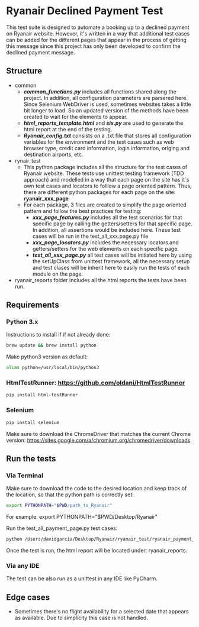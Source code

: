 # Ryanair Declined Payment Test

This test suite is designed to automate a booking up to a declined payment on Ryanair website. However, it's written in a way that additional test cases can be added for the different pages that appear in the process of getting this message since this project has only been developed to confirm the declined payment message.

## Structure
* common
	- ***common_functions.py*** includes all functions shared along the project. In addition, all configuration parameters are parsered here. Since Selenium WebDriver is used, sometimes websites takes a little bit longer to load. So an updated version of the methods have been created to wait for the elements to appear.
	- ***html_reports_template.html*** and ***six.py*** are used to generate the html report at the end of the testing.
	- ***Ryanair_config.txt*** consists on a .txt file that stores all configuration variables for the environment and the test cases such as web browser type, credit card information, login information, origing and destination airports, etc. 
* rynair_test
	- This python package includes all the structure for the test cases of Ryanair website. These tests use unittest testing framework (TDD approach) and modelled in a way that each page on the site has it´s own test cases and locators to folllow a page oriented pattern. Thus, there are different python packages for each page on the site: **ryanair_xxx_page**
	- For each package, 3 files are created to simplify the page oriented pattern and follow the best practices for testing:
		- ***xxx_page_features.py*** includes all the test scenarios for that specific page by calling the getters/setters for that specific page. In addition, all assertions would be included here. These test cases will be run in the test_all_xxx.page.py file
		- ***xxx_page_locators.py*** includes the necessary locators and getters/setters for the web elements on each specific page.
		- ***test_all_xxx_page.py*** all test cases will be initiated here by using the setUpClass from unittest framework, all the necessary setup and test clases will be inherit here to easily run the tests of each module on the page.
* ryanair_reports folder includes all the html reports the tests have been run.

## Requirements

### Python 3.x
Instructions to install if if not already done:
```bash
brew update && brew install python
```
Make python3 version as default:
```bash
alias python=/usr/local/bin/python3
```

### HtmlTestRunner: https://github.com/oldani/HtmlTestRunner
```bash
pip install html-testRunner
```

### Selenium 
```bash
pip install selenium
```
Make sure to download the ChromeDriver that matches the current Chrome version: https://sites.google.com/a/chromium.org/chromedriver/downloads.


## Run the tests

### Via Terminal
Make sure to download the code to the desired location and keep track of the location, so that the python path is correctly set:  

```bash
export PYTHONPATH="$PWD/path_to_Ryanair"
```
For example: export PYTHONPATH="$PWD/Desktop/Ryanair"

Run the test_all_payment_page.py test cases:

```bash
python /Users/davidgarcia/Desktop/Ryanair/ryanair_test/ryanair_payment_page/test_all_payment_page.py
```

Once the test is run, the html report will be located under: ryanair_reports.

### Via any IDE
The test can be also run as a unittest in any IDE like PyCharm.


## Edge cases

* Sometimes there's no flight availability for a selected date that appears as available. Due to simplicity this case is not handled.
